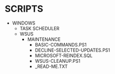# SCRIPTS
 - WINDOWS
    - TASK SCHEDULER
    - WSUS
       - MAINTENANCE
            - BASIC-COMMANDS.PS1
            - DECLINE-SELECTED-UPDATES.PS1
            - MICROSOFT-REINDEX.SQL
            - WSUS-CLEANUP.PS1
            - _READ-ME.TXT
